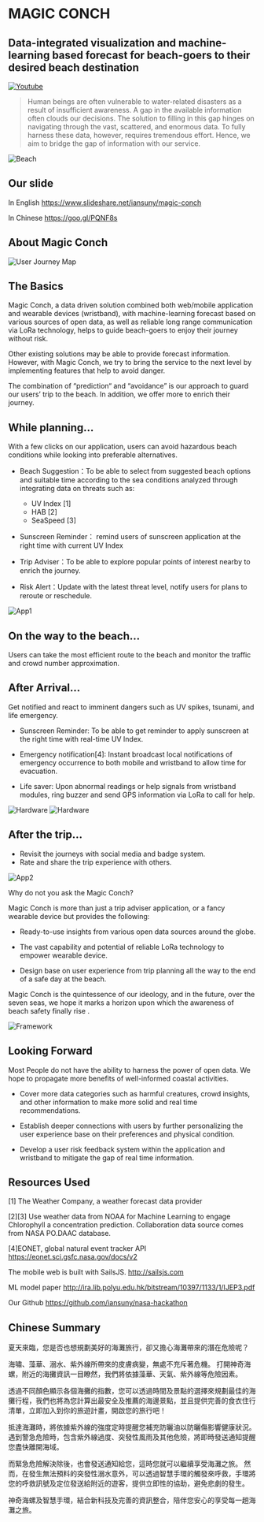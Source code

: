 # MAGIC CONCH

## Data-integrated visualization and machine-learning based forecast for beach-goers to their desired beach destination

[![Youtube](http://i.imgur.com/xersB9H.jpg)](https://www.youtube.com/watch?v=WY036z1whbo)

> Human beings are often vulnerable to water-related disasters as a result of insufficient awareness. A gap in the available information often clouds our decisions. The solution to filling in this gap hinges on navigating through the vast, scattered, and enormous data. To fully harness these data, however, requires tremendous effort. Hence, we aim to bridge the gap of information with our service.

![Beach](http://i.imgur.com/s6AGAKO.jpg)

## Our slide

In English <https://www.slideshare.net/iansuny/magic-conch>

In Chinese <https://goo.gl/PQNF8s>

## About Magic Conch

![User Journey Map](http://i.imgur.com/FEDbq51.png)

## The Basics

Magic Conch, a data driven solution combined both web/mobile application and wearable devices (wristband), with machine-learning forecast based on various sources of open data, as well as reliable long range communication via LoRa technology, helps to guide beach-goers to enjoy their journey without risk.

Other existing solutions may be able to provide forecast information. However, with Magic Conch, we try to bring the service to the next level by implementing features that help to avoid danger.

The combination of “prediction“ and “avoidance” is our approach to guard our users’ trip to the beach. In addition, we offer more to enrich their journey.


## While planning…

With a few clicks on our application, users can avoid hazardous beach conditions while looking into preferable alternatives.

* Beach Suggestion：To be able to select from suggested beach options and suitable time according to the sea conditions analyzed through integrating data on threats such as:
    * UV Index [1]
    * HAB [2]
    * SeaSpeed [3]

* Sunscreen Reminder： remind users of sunscreen application at the right time with current UV Index

* Trip Adviser：To be able to explore popular points of interest nearby to enrich the journey.

* Risk Alert：Update with the latest threat level, notify users for plans to reroute or reschedule.

![App1](http://i.imgur.com/B3U9pI4.png)

## On the way to the beach…

Users can take the most efficient route to the beach and monitor the traffic and crowd number approximation.

## After Arrival…
Get notified and react to imminent dangers such as UV spikes, tsunami, and life emergency.

* Sunscreen Reminder: To be able to get reminder to apply sunscreen at the right time with real-time UV Index.

* Emergency notification[4]: Instant broadcast local notifications of emergency occurrence to both mobile and wristband to allow time for evacuation.

* Life saver: Upon abnormal readings or help signals from wristband modules, ring buzzer and send GPS information via LoRa to call for help.

![Hardware](http://i.imgur.com/MpQ7WWw.jpg) 
![Hardware](http://i.imgur.com/o9Jh8Kr.jpg)

## After the trip…

* Revisit the journeys with social media and badge system.
* Rate and share the trip experience with others.

![App2](http://i.imgur.com/bJSnvIy.png)

Why do not you ask the Magic Conch?

Magic Conch is more than just a trip adviser application, or a fancy wearable device but provides the following:

* Ready-to-use insights from various open data sources around the globe.

* The vast capability and potential of reliable LoRa technology to empower wearable device.

* Design base on user experience from trip planning all the way to the end of a safe day at the beach.

Magic Conch is the quintessence of our ideology, and in the future, over the seven seas, we hope it marks a horizon upon which the awareness of beach safety finally rise .

![Framework](http://i.imgur.com/ofFwrRU.jpg)

## Looking Forward

Most People do not have the ability to harness the power of open data. We hope to propagate more benefits of well-informed coastal activities.

* Cover more data categories such as harmful creatures, crowd insights, and other information to make more solid and real time recommendations.

* Establish deeper connections with users by further personalizing the user experience base on their preferences and physical condition.

* Develop a user risk feedback system within the application and wristband to mitigate the gap of real time information.

## Resources Used

[1] The Weather Company, a weather forecast data provider

[2][3] Use weather data from NOAA for Machine Learning to engage Chlorophyll a concentration prediction. Collaboration data source comes from NASA PO.DAAC database.

[4]EONET, global natural event tracker API <https://eonet.sci.gsfc.nasa.gov/docs/v2>



The mobile web is built with SailsJS. <http://sailsjs.com>

ML model paper <http://ira.lib.polyu.edu.hk/bitstream/10397/1133/1/IJEP3.pdf>

Our Github <https://github.com/iansuny/nasa-hackathon>

## Chinese Summary

夏天來臨，您是否也想規劃美好的海灘旅行，卻又擔心海灘帶來的潛在危險呢？

海嘯、藻華、溺水、紫外線所帶來的皮膚病變，無處不充斥著危機。 打開神奇海螺，附近的海攤資訊一目瞭然，我們將依據藻華、天氣、紫外線等危險因素。

透過不同顏色顯示各個海攤的指數，您可以透過時間及景點的選擇來規劃最佳的海攤行程，我們也將為您計算出最安全及推薦的海邊景點，並且提供完善的食衣住行清單，立即加入到你的旅遊計畫，開啟您的旅行吧！

抵達海灘時，將依據紫外線的強度定時提醒您補充防曬油以防曬傷影響健康狀況。 遇到警急危險時，包含紫外線過度、突發性風雨及其他危險，將即時發送通知提醒您盡快離開海域。

而緊急危險解決除後，也會發送通知給您，這時您就可以繼續享受海灘之旅。 然而，在發生無法預料的突發性溺水意外，可以透過智慧手環的觸發來呼救，手環將您的呼救訊號及定位發送給附近的遊客，提供立即性的協助，避免悲劇的發生。

神奇海螺及智慧手環，結合新科技及完善的資訊整合，陪伴您安心的享受每一趟海灘之旅。